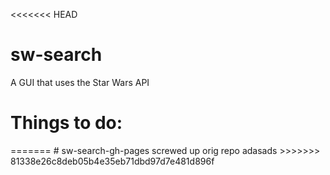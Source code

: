<<<<<<< HEAD
# sw-search
A GUI that uses the Star Wars API

<h1>Things to do:</h1>
=======
# sw-search-gh-pages
screwed up orig repo
adasads
>>>>>>> 81338e26c8deb05b4e35eb71dbd97d7e481d896f

